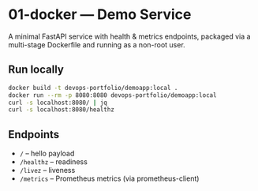 
# 01-docker — Demo Service

A minimal FastAPI service with health & metrics endpoints, packaged via a multi-stage Dockerfile and running as a non-root user.

## Run locally
```bash
docker build -t devops-portfolio/demoapp:local .
docker run --rm -p 8080:8080 devops-portfolio/demoapp:local
curl -s localhost:8080/ | jq
curl -s localhost:8080/healthz
```

## Endpoints
- `/` – hello payload
- `/healthz` – readiness
- `/livez` – liveness
- `/metrics` – Prometheus metrics (via prometheus-client)
